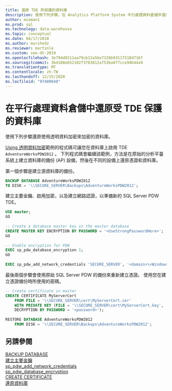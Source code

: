 ```yaml
---
title: 還原 TDE 所保護的資料庫
description: 使用下列步驟，在 Analytics Platform System 平行處理資料倉儲中還原使用透明資料加密來加密的資料庫。
author: mzaman1
ms.prod: sql
ms.technology: data-warehouse
ms.topic: conceptual
ms.date: 04/17/2018
ms.author: murshedz
ms.reviewer: martinle
ms.custom: seo-dt-2019
ms.openlocfilehash: 3e794d8311aa79cb12a5be7326b93117518d716f
ms.sourcegitcommit: 3bd188e652102f3703812af53ba877cce94b44a9
ms.translationtype: MT
ms.contentlocale: zh-TW
ms.lasthandoff: 12/15/2020
ms.locfileid: "97489648"
---
```

# <a name="restore-a-database-protected-by-tde-in-parallel-data-warehouse"></a>在平行處理資料倉儲中還原受 TDE 保護的資料庫
使用下列步驟還原使用透明資料加密來加密的資料庫。  
  
[Using 透明資料加密](transparent-data-encryption.md#using-tde)範例的程式碼可讓您在資料庫上啟用 TDE `AdventureWorksPDW2012` 。 下列程式碼會繼續該範例，方法是在原始的分析平臺系統上建立資料庫的備份 (AP) 設備，然後在不同的設備上還原憑證和資料庫。  
  
第一個步驟是建立源資料庫的備份。  
  
```sql  
BACKUP DATABASE AdventureWorksPDW2012   
TO DISK = '\\SECURE_SERVER\Backups\AdventureWorksPDW2012';  
```  
  
建立主要金鑰、啟用加密，以及建立網路認證，以準備新的 SQL Server PDW TDE。  
  
```sql  
USE master;  
GO  
  
-- Create a database master key in the master database  
CREATE MASTER KEY ENCRYPTION BY PASSWORD = '<UseStrongPasswordHere>';  
GO  
  
-- Enable encryption for PDW  
EXEC sp_pdw_database_encryption 1;  
GO  
  
EXEC sp_pdw_add_network_credentials 'SECURE_SERVER', '<domain>\<Windows_user>', '<password>';  
```  
  
最後兩個步驟會使用原始 SQL Server PDW 的備份來重新建立憑證。 使用您在建立憑證備份時所使用的密碼。  
  
```sql  
-- Create certificate in master  
CREATE CERTIFICATE MyServerCert  
    FROM FILE = '\\SECURE_SERVER\cert\MyServerCert.cer'   
    WITH PRIVATE KEY (FILE = '\\SECURE_SERVER\cert\MyServerCert.key',   
    DECRYPTION BY PASSWORD = '<password>');  
  
RESTORE DATABASE AdventureWorksPDW2012   
    FROM DISK = '\\SECURE_SERVER\Backups\AdventureWorksPDW2012';  
```  
  
## <a name="see-also"></a>另請參閱  
[BACKUP DATABASE](../t-sql/statements/backup-transact-sql.md?view=aps-pdw-2016&preserve-view=true)  
[建立主要金鑰](../t-sql/statements/create-master-key-transact-sql.md)  
[sp_pdw_add_network_credentials](../relational-databases/system-stored-procedures/sp-pdw-add-network-credentials-sql-data-warehouse.md)  
[sp_pdw_database_encryption](../relational-databases/system-stored-procedures/sp-pdw-database-encryption-sql-data-warehouse.md)  
[CREATE CERTIFICATE](../t-sql/statements/create-certificate-transact-sql.md)  
[還原資料庫](../t-sql/statements/restore-statements-transact-sql.md?view=aps-pdw-2016&preserve-view=true)
